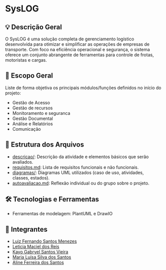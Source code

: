 # SysLOG

## 💡 Descrição Geral
O SysLOG é uma solução completa de gerenciamento logístico desenvolvida para otimizar e simplificar as operações de empresas de transporte. Com foco na eficiência operacional e segurança, o sistema oferece um conjunto abrangente de ferramentas para controle de frotas, motoristas e cargas.

## 📌 Escopo Geral
Liste de forma objetiva os principais módulos/funções definidos no início do projeto:

- Gestão de Acesso
- Gestão de recursos
- Monitoramento e seguranca
- Gestão Documental
- Análise e Relatórios
- Comunicação

## 📁 Estrutura dos Arquivos
- [descricao/](./descricao/readme.md): Descrição da atividade e elementos básicos que serão avaliados.
- [requisitos.md](requisitos.md): Lista de requisitos funcionais e não funcionais.
- [diagramas/](./Diagramas): Diagramas UML utilizados (caso de uso, atividades, classes, estados).
- [autoavaliacao.md](./descricao/autoavaliacao.md): Reflexão individual ou do grupo sobre o projeto.


## 🛠️ Tecnologias e Ferramentas
- Ferramentas de modelagem: PlantUML e DrawIO


## 👥 Integrantes
- [Luiz Fernando Santos Menezes](https://github.com/Luiz-Ferndo)
- [Leticia Maciel dos Reis](https://github.com/lemacx)
- [Kayo Gabryel Santos Vieira](https://github.com/Kaykooo7)
- [Maria Luísa Silva dos Santos](https://github.com/MariaLuisa1611)
- [Aline Ferreira dos Santos]()
